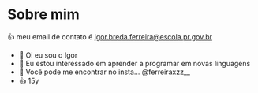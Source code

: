# Sobre mim
:+1: meu email de contato é igor.breda.ferreira@escola.pr.gov.br
- 👋 Oi eu sou o Igor
- 👀 Eu estou interessado em aprender a programar em novas linguagens 
- 🌱 Você pode me encontrar no insta... @ferreiraxzz__
- :+1: 15y
